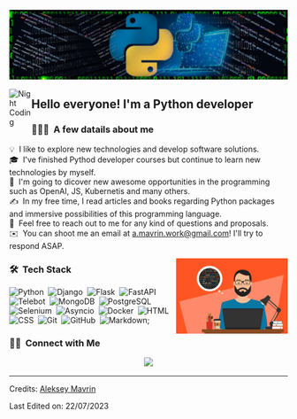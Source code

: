 ![Aleksey Mavrin Banner](https://github.com/plamer777/plamer777/blob/main/1668862647223.jpeg)

<img alt="Night Coding" src="./assets/Hand%20Wave.gif" width='40' align="left"/><h2>Hello everyone! I'm a Python developer</h2>

<!-- ## 👋 &nbsp;Hello everyone! I'm a Python developer -->

### 👨🏻‍💻 &nbsp;A few datails about me

💡 &nbsp;I like to explore new technologies and develop software solutions.\
🎓 &nbsp;I've finished Pythod developer courses but continue to learn new technologies by myself.\
🌱 &nbsp;I'm going to dicover new awesome opportunities in the programming such as OpenAI, JS, Kubernetis and many others.\
✍️ &nbsp;In my free time, I read articles and books regarding Python packages and immersive possibilities of this programming language.\
💬 &nbsp;Feel free to reach out to me for any kind of questions and proposals.\
✉️ &nbsp;You can shoot me an email at a.mavrin.work@gmail.com! I'll try to respond ASAP.

<img alt="Night Coding" src="https://github.com/plamer777/plamer777/blob/main/github_profile.gif" align="right" width='40%' height='40%'/>

### 🛠 &nbsp;Tech Stack

![Python](https://img.shields.io/badge/-Python-05122A?style=flat&logo=python)&nbsp;
![Django](https://img.shields.io/badge/-Django-05122A?style=flat&logo=django&logoColor=092E20)&nbsp;
![Flask](https://img.shields.io/badge/-Flask-05122A?style=flat&logo=flask)&nbsp;
![FastAPI](https://img.shields.io/badge/-FastAPI-05122A?style=flat&logo=fastapi)&nbsp;
![Telebot](https://img.shields.io/badge/-Telebot-05122A?style=flat&logo=telebot)&nbsp;
![MongoDB](https://img.shields.io/badge/-MongoDB-05122A?style=flat&logo=mongodb)&nbsp;
![PostgreSQL](https://img.shields.io/badge/-PostgreSQL-05122A?style=flat&logo=postgresql)&nbsp;
![Selenium](https://img.shields.io/badge/-Selenium-05122A?style=flat&logo=selenium)&nbsp;
![Asyncio](https://img.shields.io/badge/-Asyncio-05122A?style=flat&logo=asyncio)&nbsp;
![Docker](https://img.shields.io/badge/-Docker-05122A?style=flat&logo=docker)&nbsp;
![HTML](https://img.shields.io/badge/-HTML-05122A?style=flat&logo=HTML5)&nbsp;
![CSS](https://img.shields.io/badge/-CSS-05122A?style=flat&logo=CSS3&logoColor=1572B6)&nbsp;
![Git](https://img.shields.io/badge/-Git-05122A?style=flat&logo=git)&nbsp;
![GitHub](https://img.shields.io/badge/-GitHub-05122A?style=flat&logo=github)&nbsp;
![Markdown](https://img.shields.io/badge/-Markdown-05122A?style=flat&logo=markdown);

### 🤝🏻 &nbsp;Connect with Me

<p align="center">
<a href="https://linkedin.com/in/AVS1508"><img src="https://img.shields.io/badge/-Aditya%20Vikram%20Singh-0077B5?style=flat&logo=Linkedin&logoColor=white"/></a>
</p>

-----
Credits: [Aleksey Mavrin](https://github.com/plamer777)

Last Edited on: 22/07/2023
